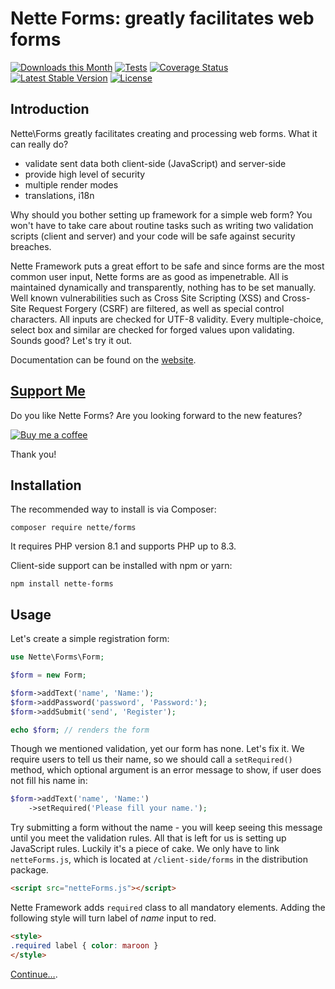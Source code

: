 Nette Forms: greatly facilitates web forms
==========================================

[![Downloads this Month](https://img.shields.io/packagist/dm/nette/forms.svg)](https://packagist.org/packages/nette/forms)
[![Tests](https://github.com/nette/forms/workflows/Tests/badge.svg?branch=master)](https://github.com/nette/forms/actions)
[![Coverage Status](https://coveralls.io/repos/github/nette/forms/badge.svg?branch=master)](https://coveralls.io/github/nette/forms?branch=master)
[![Latest Stable Version](https://poser.pugx.org/nette/forms/v/stable)](https://github.com/nette/forms/releases)
[![License](https://img.shields.io/badge/license-New%20BSD-blue.svg)](https://github.com/nette/forms/blob/master/license.md)


Introduction
------------

Nette\Forms greatly facilitates creating and processing web forms. What it can really do?

- validate sent data both client-side (JavaScript) and server-side
- provide high level of security
- multiple render modes
- translations, i18n

Why should you bother setting up framework for a simple web form? You won't have to take care about routine tasks such as writing two validation scripts (client and server) and your code will be safe against security breaches.

Nette Framework puts a great effort to be safe and since forms are the most common user input, Nette forms are as good as impenetrable. All is maintained dynamically and transparently, nothing has to be set manually. Well known vulnerabilities such as Cross Site Scripting (XSS) and Cross-Site Request Forgery (CSRF) are filtered, as well as special control characters. All inputs are checked for UTF-8 validity. Every multiple-choice, select box and similar are checked for forged values upon validating. Sounds good? Let's try it out.

Documentation can be found on the [website](https://doc.nette.org/forms).


[Support Me](https://github.com/sponsors/dg)
--------------------------------------------

Do you like Nette Forms? Are you looking forward to the new features?

[![Buy me a coffee](https://files.nette.org/icons/donation-3.svg)](https://github.com/sponsors/dg)

Thank you!


Installation
------------

The recommended way to install is via Composer:

```
composer require nette/forms
```

It requires PHP version 8.1 and supports PHP up to 8.3.


Client-side support can be installed with npm or yarn:

```
npm install nette-forms
```

Usage
-----

Let's create a simple registration form:

```php
use Nette\Forms\Form;

$form = new Form;

$form->addText('name', 'Name:');
$form->addPassword('password', 'Password:');
$form->addSubmit('send', 'Register');

echo $form; // renders the form
```
Though we mentioned validation, yet our form has none. Let's fix it. We require users to tell us their name, so we should call a `setRequired()` method, which optional argument is an error message to show, if user does not fill his name in:

```php
$form->addText('name', 'Name:')
	->setRequired('Please fill your name.');
```

Try submitting a form without the name - you will keep seeing this message until you meet the validation rules. All that is left for us is setting up JavaScript rules. Luckily it's a piece of cake. We only have to link `netteForms.js`, which is located at `/client-side/forms` in the distribution package.

```html
<script src="netteForms.js"></script>
```

Nette Framework adds `required` class to all mandatory elements. Adding the following style will turn label of *name* input to red.

```html
<style>
.required label { color: maroon }
</style>
```

[Continue…](https://doc.nette.org/en/forms).
